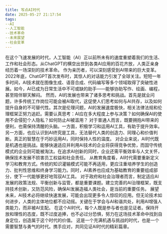 ```yaml
---
title: 写点AI时代
date: 2025-05-27 21:17:54
tags: 
--AI
--人工智能
--技术革命
--未来展望
--社会变革
---
```

在这个飞速发展的时代，人工智能（AI）正以前所未有的速度重塑着我们的生活、工作和社会形态。从ChatGPT的横空出世到各类AI应用的百花齐放，人类正亲身经历着一场深刻的技术革命。
作为亲历者，可以深刻感受到AI带来的巨大变革。2022年底，ChatGPT首次发布时，其惊人的对话能力引发了全球关注。短短一年多时间，AI技术就在图像生成、语音合成、代码编写等多个领域取得了突破性进展。如今，AI已成为日常生活中不可或缺的助手——能够协助写作、绘画、编程，甚至陪伴聊天解闷。
然而，AI的发展也带来了诸多思考和挑战。首先是就业问题，许多传统工作岗位可能会被AI取代，这促使人们思考如何与AI共存，以及如何提升自身的不可替代性。其次是伦理问题，AI的发展速度极快，相关法律法规和伦理框架正努力追赶。需要认真思考：AI应在多大程度上参与决策？如何确保AI的使用不会侵犯个人隐私？如何防止AI被滥用？
对于普通人而言，既要拥抱AI带来的便利，也需保持清醒的头脑。一方面，积极学习和运用AI工具，有助于提升效率。另一方面，也应认识到AI终究是工具，无法替代人类的创造力、同理心和价值判断。真正的智慧在于巧妙运用AI，同时保持人性的温度。
对企业来说，AI时代既是机遇也是挑战。能够快速适应并利用AI技术的企业将获得竞争优势，而固守传统模式的企业则可能被淘汰。在追求AI创新的同时，企业还需平衡效率与人文关怀，确保技术发展不损害员工权益和社会责任。
从教育角度看，AI时代需要重新定义学习和教育方式。传统的知识灌输模式可能不再适用，更应注重培养学生的创造力、批判性思维和终身学习能力。同时，AI素养也应成为基础教育的重要组成部分，使下一代能够更好地驾驭AI工具。
对于政府和社会治理者而言，制定适应AI发展的政策法规、平衡创新与监管，都是重要课题。建立完善的AI治理框架，既支持技术创新，又防范风险，确保AI发展造福人类社会，是当前的重要任务。
展望未来，AI技术必将继续快速发展，可能会出现更多令人惊叹的应用。但无论技术如何进步，人类的主体地位都不应动摇。关键在于学会与AI和谐共处，利用AI增强人类能力，而非被AI支配。
在这个AI时代，每个人既是参与者也是见证者。保持开放和理性的态度，既不过度追捧，也不必过分恐惧，努力在这场技术革命中找到自身定位，创造属于这个时代的价值。
这是一个充满机遇与挑战的时代，也是一个需要智慧与勇气的时代。携手应对，共同见证AI时代的精彩篇章。
